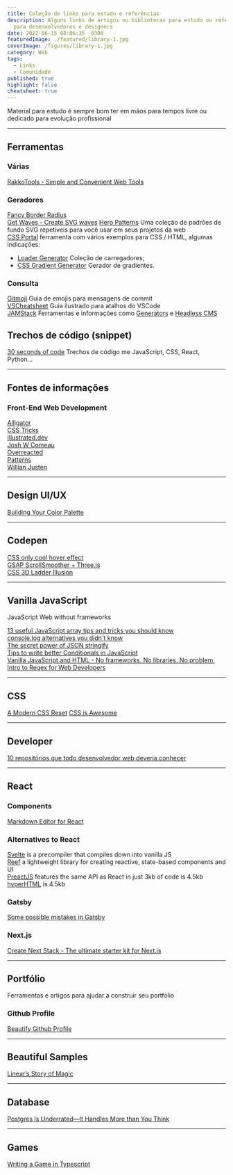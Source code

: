 ```yaml
---
title: Coleção de links para estudo e referências
description: Alguns links de artigos ou bibliotecas para estudo ou referências
  para desenvolvedores e designers
date: 2022-06-15 08:06:35 -0300
featuredImage: ./featured/library-1.jpg
coverImage: /figures/library-1.jpg
category: Web
tags:
  - Links
  - Comunidade
published: true
highlight: false
cheatsheet: true
---
```


Material para estudo é sempre bom ter em mãos para tempos livre ou dedicado para evolução profissional

---

## Ferramentas

### Várias

[RakkoTools - Simple and Convenient Web Tools](https://en.rakko.tools/)

### Geradores

[Fancy Border Radius](https://9elements.github.io/fancy-border-radius/)\
[Get Waves - Create SVG waves](https://getwaves.io/)
[Hero Patterns](https://heropatterns.com/) Uma coleção de padrões de fundo SVG repetíveis para você usar em seus projetos da web\
[CSS Portal](https://www.cssportal.com/) ferramenta com vários exemplos para CSS / HTML, algumas indicações:

- [Loader Generator](https://www.cssportal.com/css-loader-generator/) Coleção de carregadores;
- [CSS Gradient Generator](https://www.cssportal.com/css-gradient-generator/) Gerador de gradientes.

### Consulta

[Gitmoji](https://gitmoji.dev/) Guia de emojis para mensagens de commit\
[VSCheatsheet](https://www.vscheatsheet.com/) Guia ilustrado para atalhos do VSCode\
[JAMStack](https://jamstack.org/) Ferramentas e informações como [Generators](https://jamstack.org/generators/) e [Headless CMS](https://jamstack.org/headless-cms/)

## Trechos de código (snippet)

[30 seconds of code](https://www.30secondsofcode.org/) Trechos de código me JavaScript, CSS, React, Python...

---

## Fontes de informações

### Front-End Web Development

[Alligator](https://alligator.io/)\
[CSS Tricks](https://css-tricks.com/)\
[Illustrated.dev](https://illustrated.dev/)\
[Josh W Comeau](https://www.joshwcomeau.com/)\
[Overreacted](https://overreacted.io/)\
[Patterns](https://www.patterns.dev/)\
[Willian Justen](https://willianjusten.com.br/)

---

## Design UI/UX

[Building Your Color Palette](https://www.refactoringui.com/previews/building-your-color-palette)

---

## Codepen

[CSS only cool hover effect](https://codepen.io/t_afif/pen/ExQLWNE)\
[GSAP ScrollSmoother + Three.js](https://codepen.io/cmalven/pen/PoEJvjE)\
[CSS 3D Ladder Illusion](https://codepen.io/pavlovsk/pen/WNMZvMw)

---

## Vanilla JavaScript

JavaScript Web without frameworks

[13 useful JavaScript array tips and tricks you should know](https://dev.to/duomly/13-useful-javascript-array-tips-and-tricks-you-should-know-2jfo)\
[console.log alternatives you didn't know](https://devdojo.com/posandu/consolelog-alternatives-you-didnt-know)\
[The secret power of JSON stringify](https://dev.to/blacksonic/the-secret-power-of-json-stringify-393b)\
[Tips to write better Conditionals in JavaScript](https://dev.to/hellomeghna/tips-to-write-better-conditionals-in-javascript-2189)\
[Vanilla JavaScript and HTML - No frameworks. No libraries. No problem.](https://dev.to/pluralsight/vanilla-javascript-and-html-no-frameworks-no-libraries-no-problem-2n99)\
[Intro to Regex for Web Developers](https://dev.to/chrisachard/intro-to-regex-for-web-developers-2fj4)

---

## CSS

[A Modern CSS Reset](https://dev.to/hankchizljaw/a-modern-css-reset-6p3)
[CSS is Awesome](https://css-fuck-yeah.netlify.app/)

---

## Developer

[10 repositórios que todo desenvolvedor web deveria conhecer](https://medium.com/@anajuliabit/10-reposit%C3%B3rios-que-todo-desenvolvedor-web-deveria-conhecer-61de11b59799)

---

## React

### Components

[Markdown Editor for React](https://github.com/uiwjs/react-md-editor)

### Alternatives to React

[Svelte](https://svelte.dev/blog/write-less-code) is a precompiler that compiles down into vanilla JS\
[Reef](https://github.com/cferdinandi/reef) a lightweight library for creating reactive, state-based components and UI\
[PreactJS](https://preactjs.com) features the same API as React in just 3kb of code is 4.5kb\
[hyperHTML](https://viperhtml.js.org/hyperhtml/documentation/) is 4.5kb

### Gatsby

[Some possible mistakes in Gatsby](https://jenniferwadella.com/blog/all-the-dumb-mistakes-i-made-building-my-first-gatsby-site)

### Next.js

[Create Next Stack - The ultimate starter kit for Next.js](https://www.create-next-stack.com/)

---

## Portfólio

Ferramentas e artigos para ajudar a construir seu portfólio

### Github Profile

[Beautify Github Profile](https://github.com/rzashakeri/beautify-github-profile)

---

## Beautiful Samples

[Linear’s Story of Magic](https://linear.app/readme)

---

## Database

[Postgres Is Underrated—It Handles More than You Think](https://dev.to/heroku/postgres-is-underrated-it-handles-more-than-you-think-4ff3)

---

## Games

[Writing a Game in Typescript](https://dev.to/iamschulz/writing-a-game-in-typescript-13em)
